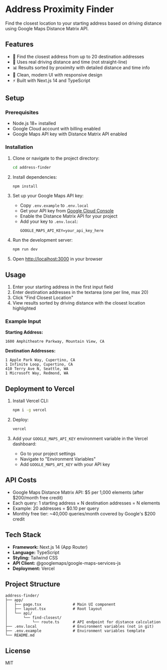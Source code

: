 # Address Proximity Finder

Find the closest location to your starting address based on driving distance using Google Maps Distance Matrix API.

## Features

- 🎯 Find the closest address from up to 20 destination addresses
- 🚗 Uses real driving distance and time (not straight-line)
- 📊 Results sorted by proximity with detailed distance and time info
- 🎨 Clean, modern UI with responsive design
- ⚡ Built with Next.js 14 and TypeScript

## Setup

### Prerequisites

- Node.js 18+ installed
- Google Cloud account with billing enabled
- Google Maps API key with Distance Matrix API enabled

### Installation

1. Clone or navigate to the project directory:
   ```bash
   cd address-finder
   ```

2. Install dependencies:
   ```bash
   npm install
   ```

3. Set up your Google Maps API key:
   - Copy `.env.example` to `.env.local`
   - Get your API key from [Google Cloud Console](https://console.cloud.google.com/google/maps-apis/credentials)
   - Enable the Distance Matrix API for your project
   - Add your key to `.env.local`:
     ```
     GOOGLE_MAPS_API_KEY=your_api_key_here
     ```

4. Run the development server:
   ```bash
   npm run dev
   ```

5. Open [http://localhost:3000](http://localhost:3000) in your browser

## Usage

1. Enter your starting address in the first input field
2. Enter destination addresses in the textarea (one per line, max 20)
3. Click "Find Closest Location"
4. View results sorted by driving distance with the closest location highlighted

### Example Input

**Starting Address:**
```
1600 Amphitheatre Parkway, Mountain View, CA
```

**Destination Addresses:**
```
1 Apple Park Way, Cupertino, CA
1 Infinite Loop, Cupertino, CA
410 Terry Ave N, Seattle, WA
1 Microsoft Way, Redmond, WA
```

## Deployment to Vercel

1. Install Vercel CLI:
   ```bash
   npm i -g vercel
   ```

2. Deploy:
   ```bash
   vercel
   ```

3. Add your `GOOGLE_MAPS_API_KEY` environment variable in the Vercel dashboard:
   - Go to your project settings
   - Navigate to "Environment Variables"
   - Add `GOOGLE_MAPS_API_KEY` with your API key

## API Costs

- Google Maps Distance Matrix API: $5 per 1,000 elements (after $200/month free credit)
- Each query: 1 starting address × N destination addresses = N elements
- Example: 20 addresses = $0.10 per query
- Monthly free tier: ~40,000 queries/month covered by Google's $200 credit

## Tech Stack

- **Framework:** Next.js 14 (App Router)
- **Language:** TypeScript
- **Styling:** Tailwind CSS
- **API Client:** @googlemaps/google-maps-services-js
- **Deployment:** Vercel

## Project Structure

```
address-finder/
├── app/
│   ├── page.tsx              # Main UI component
│   ├── layout.tsx            # Root layout
│   └── api/
│       └── find-closest/
│           └── route.ts      # API endpoint for distance calculation
├── .env.local                # Environment variables (not in git)
├── .env.example              # Environment variables template
└── README.md
```

## License

MIT
